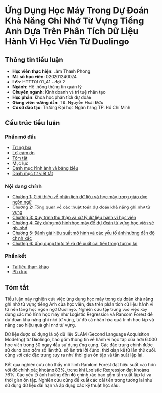 # Ứng Dụng Học Máy Trong Dự Đoán Khả Năng Ghi Nhớ Từ Vựng Tiếng Anh Dựa Trên Phân Tích Dữ Liệu Hành Vi Học Viên Từ Duolingo

## Thông tin tiểu luận

-   **Học viên thực hiện**: Lâm Thanh Phong
-   **Mã số học viên**: 020201240024
-   **Lớp**: HTTTQL01_A1 - đợt 2
-   **Ngành**: Hệ thống thông tin quản lý
-   **Chuyên ngành**: Kinh doanh và trí tuệ nhân tạo
-   **Học phần**: Khoa học phân tích dự đoán
-   **Giảng viên hướng dẫn**: TS. Nguyễn Hoài Đức
-   **Cơ sở đào tạo**: Trường Đại học Ngân hàng TP. Hồ Chí Minh

## Cấu trúc tiểu luận

### Phần mở đầu

-   [Trang bìa](front-matter/title-page.md)
-   [Lời cảm ơn](front-matter/acknowledgements.md)
-   [Tóm tắt](front-matter/abstract.md)
-   [Mục lục](front-matter/toc.md)
-   [Danh mục hình ảnh và bảng biểu](front-matter/list-of-figures.md)
-   [Danh mục từ viết tắt](front-matter/abbreviations.md)

### Nội dung chính

-   [Chương 1: Giới thiệu về phân tích dữ liệu và học máy trong giáo dục ngôn ngữ](chapters/chuong-1.md)
-   [Chương 2: Tổng quan về các thuật toán dự đoán khả năng ghi nhớ từ vựng](chapters/chuong-2.md)
-   [Chương 3: Quy trình thu thập và xử lý dữ liệu hành vi học viên](chapters/chuong-3.md)
-   [Chương 4: Xây dựng mô hình học máy để dự đoán từ vựng học viên sẽ ghi nhớ](chapters/chuong-4.md)
-   [Chương 5: Đánh giá hiệu suất mô hình và các yếu tố ảnh hưởng đến độ chính xác](chapters/chuong-5.md)
-   [Chương 6: Ứng dụng thực tế và đề xuất cải tiến trong tương lai](chapters/chuong-6.md)

### Phần kết

-   [Tài liệu tham khảo](back-matter/references.md)
-   [Phụ lục](back-matter/appendices.md)

## Tóm tắt

Tiểu luận này nghiên cứu việc ứng dụng học máy trong dự đoán khả năng ghi nhớ từ vựng tiếng Anh của học viên, dựa trên phân tích dữ liệu hành vi từ nền tảng học ngôn ngữ Duolingo. Nghiên cứu tập trung vào việc xây dựng các mô hình học máy như Logistic Regression và Random Forest để dự đoán khả năng ghi nhớ từ vựng, từ đó cá nhân hóa quá trình học tập và nâng cao hiệu quả ghi nhớ từ vựng.

Dữ liệu được sử dụng là bộ dữ liệu SLAM (Second Language Acquisition Modeling) từ Duolingo, bao gồm thông tin về hành vi học tập của hơn 6.000 học viên trong 30 ngày đầu sử dụng ứng dụng. Các đặc trưng chính được sử dụng bao gồm số lần thử, số lần trả lời đúng, thời gian kể từ lần thử cuối, cùng với các đặc trưng suy ra như thời gian ôn tập và tần suất lặp lại.

Kết quả nghiên cứu cho thấy mô hình Random Forest đạt hiệu suất cao hơn với độ chính xác khoảng 83%, trong khi Logistic Regression đạt khoảng 76%. Các yếu tố ảnh hưởng đến độ chính xác bao gồm tần suất lặp lại và thời gian ôn tập. Nghiên cứu cũng đề xuất các cải tiến trong tương lai như sử dụng dữ liệu dài hạn và áp dụng các kỹ thuật học sâu.
